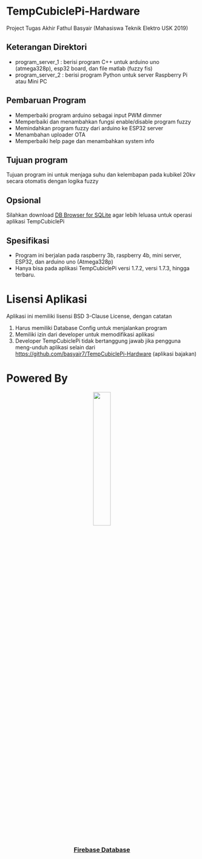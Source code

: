 # TempCubiclePi-Hardware
Project Tugas Akhir Fathul Basyair (Mahasiswa Teknik Elektro USK 2019)

## Keterangan Direktori
- program_server_1 : berisi program C++ untuk arduino uno (atmega328p), esp32 board, dan file matlab (fuzzy fis)
- program_server_2 : berisi program Python untuk server Raspberry Pi atau Mini PC

## Pembaruan Program
- Memperbaiki program arduino sebagai input PWM dimmer
- Memperbaiki dan menambahkan fungsi enable/disable program fuzzy
- Memindahkan program fuzzy dari arduino ke ESP32 server
- Menambahan uploader OTA
- Memperbaiki help page dan menambahkan system info

## Tujuan program
Tujuan program ini untuk menjaga suhu dan kelembapan pada kubikel 20kv secara otomatis dengan logika fuzzy

## Opsional
Silahkan download <a href="https://sqlitebrowser.org/dl/">DB Browser for SQLite</a> agar lebih leluasa untuk operasi aplikasi TempCubiclePi

## Spesifikasi
- Program ini berjalan pada raspberry 3b, raspberry 4b, mini server, ESP32, dan arduino uno (Atmega328p)
- Hanya bisa pada aplikasi TempCubiclePi versi 1.7.2, versi 1.7.3, hingga terbaru.
# Lisensi Aplikasi
Aplikasi ini memiliki lisensi BSD 3-Clause License, dengan catatan
1. Harus memiliki Database Config untuk menjalankan program
2. Memiliki izin dari developer untuk memodifikasi aplikasi
3. Developer TempCubiclePi tidak bertanggung jawab jika pengguna meng-unduh aplikasi selain dari https://github.com/basyair7/TempCubiclePi-Hardware (aplikasi bajakan)

# Powered By
<p align="center">
    <a href="https://firebase.google.com/" target="_blank">
        <img src="https://www.gstatic.com/devrel-devsite/prod/v4adef427db21a4cd79f489fce8da23c25ef3f53705a17ddcb0611ee166b2e610/firebase/images/lockup.svg" width="30%">
    </a>
</p>

<h3 align="center"><a href="https://firebase.google.com/" target="_blank">Firebase Database</a></h3>

